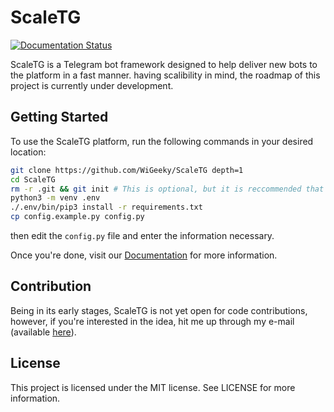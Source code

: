 # ScaleTG
[![Documentation Status](https://readthedocs.org/projects/scaletg/badge/?version=latest)](https://scaletg.readthedocs.io/en/latest/?badge=latest)

ScaleTG is a Telegram bot framework designed to help deliver new bots to the platform in a fast manner.
having scalibility in mind, the roadmap of this project is currently under development.

## Getting Started
To use the ScaleTG platform, run the following commands in your desired location:

```bash
git clone https://github.com/WiGeeky/ScaleTG depth=1
cd ScaleTG
rm -r .git && git init # This is optional, but it is reccommended that you initialize a new git repository
python3 -m venv .env
./.env/bin/pip3 install -r requirements.txt
cp config.example.py config.py
```
then edit the `config.py` file and enter the information necessary.

Once you're done, visit our [Documentation](https://scaletg.readthedocs.io/en/latest/) for more information.

## Contribution
Being in its early stages, ScaleTG is not yet open for code contributions, however, if you're interested in the idea, hit me up through my e-mail (available [here](https://github.com/WiGeeky)).

## License
This project is licensed under the MIT license. See LICENSE for more information. 
